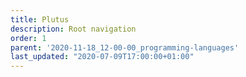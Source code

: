 ```yaml
---
title: Plutus
description: Root navigation
order: 1
parent: '2020-11-18_12-00-00_programming-languages'
last_updated: "2020-07-09T17:00:00+01:00"
---
```

